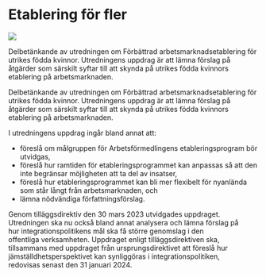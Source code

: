 # Etablering för fler

![](/contentassets/aaae962745b74fa4abc01f7926bb5adc/sou-2023-24-omslagets-framsida.jpg?width=150&quality=85)

Delbetänkande av utredningen om Förbättrad arbetsmarknadsetablering för utrikes födda kvinnor. Utredningens uppdrag är att lämna förslag på åtgärder som särskilt
syftar till att skynda på utrikes födda kvinnors etablering på arbetsmarknaden.

Delbetänkande av utredningen om Förbättrad arbetsmarknadsetablering för utrikes födda kvinnor. Utredningens uppdrag är att lämna förslag på åtgärder som särskilt
syftar till att skynda på utrikes födda kvinnors etablering på arbetsmarknaden.

I utredningens uppdrag ingår bland annat att:

* föreslå om målgruppen för Arbetsförmedlingens etableringsprogram
bör utvidgas,
* föreslå hur ramtiden för etableringsprogrammet kan anpassas
så att den inte begränsar möjligheten att ta del av insatser,
* föreslå hur etableringsprogrammet kan bli mer flexibelt för nyanlända
som står långt från arbetsmarknaden, och
* lämna nödvändiga författningsförslag.

Genom tilläggsdirektiv den 30 mars 2023 utvidgades uppdraget. Utredningen ska nu också bland annat analysera och lämna förslag på hur integrationspolitikens mål ska få större genomslag i den offentliga verksamheten. Uppdraget enligt tilläggsdirektiven ska, tillsammans med uppdraget från ursprungsdirektivet att föreslå hur jämställdhetsperspektivet kan synliggöras i integrationspolitiken, redovisas senast den 31 januari 2024.
